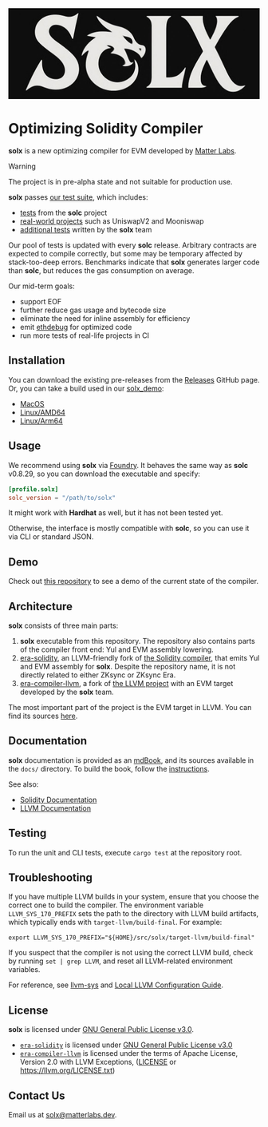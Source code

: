 <div align="center">
  <img src=".github/assets/logo.png" alt="solx logo" />
</div>

# Optimizing Solidity Compiler

**solx** is a new optimizing compiler for EVM developed by [Matter Labs](https://matter-labs.io/).

> [!WARNING]  
> The project is in pre-alpha state and not suitable for production use.

**solx** passes [our test suite](https://github.com/matter-labs/era-compiler-tester), which includes:

- [tests](https://github.com/ethereum/solidity/tree/develop/test/libsolidity/semanticTests) from the **solc** project
- [real-world projects](https://github.com/matter-labs/era-compiler-tests/tree/main/solidity/complex/defi) such as UniswapV2 and Mooniswap
- [additional tests](https://github.com/matter-labs/era-compiler-tests/tree/main/solidity) written by the **solx** team

Our pool of tests is updated with every **solc** release. Arbitrary contracts are expected to compile correctly, but some may be temporary affected by stack-too-deep errors. Benchmarks indicate that **solx** generates larger code than **solc**, but reduces the gas consumption on average.

Our mid-term goals:

- support EOF
- further reduce gas usage and bytecode size
- eliminate the need for inline assembly for efficiency
- emit [ethdebug](https://ethdebug.github.io/format/index.html) for optimized code
- run more tests of real-life projects in CI

## Installation

You can download the existing pre-releases from the [Releases](https://github.com/matter-labs/solx/releases) GitHub page.
Or, you can take a build used in our [solx_demo](https://github.com/popzxc/solx_demo):

- [MacOS](https://github.com/matter-labs/solx/releases/download/d5a98e5/solx-macosx)
- [Linux/AMD64](https://github.com/matter-labs/solx/releases/download/d5a98e5/solx-linux-amd64-gnu)
- [Linux/Arm64](https://github.com/matter-labs/solx/releases/download/d5a98e5/solx-linux-arm64-gnu)

## Usage

We recommend using **solx** via [Foundry](https://github.com/foundry-rs/foundry). It behaves the same way as
**solc** v0.8.29, so you can download the executable and specify:

```toml
[profile.solx]
solc_version = "/path/to/solx"
```

It might work with **Hardhat** as well, but it has not been tested yet.

Otherwise, the interface is mostly compatible with **solc**, so you can use it via CLI or standard JSON.

## Demo

Check out [this repository](https://github.com/popzxc/solx_demo) to see a demo of the current state of the compiler.

## Architecture

**solx** consists of three main parts:

1. **solx** executable from this repository. The repository also contains parts of the compiler front end: Yul and EVM assembly lowering.
2. [era-solidity](https://github.com/matter-labs/era-solidity/), an LLVM-friendly fork of [the Solidity compiler](https://github.com/ethereum/solidity),
  that emits Yul and EVM assembly for **solx**. Despite the repository name, it is not directly related to either ZKsync or ZKsync Era.
3. [era-compiler-llvm](https://github.com/matter-labs/era-compiler-llvm), a fork of [the LLVM project](https://github.com/llvm/llvm-project)
  with an EVM target developed by the **solx** team.

The most important part of the project is the EVM target in LLVM. You can find its sources [here](https://github.com/matter-labs/era-compiler-llvm/tree/main/llvm/lib/Target/EVM).

## Documentation

**solx** documentation is provided as an [mdBook](https://github.com/rust-lang/mdBook), and its sources available in the `docs/` directory.
To build the book, follow the [instructions](./docs/README.md).

See also:

- [Solidity Documentation](https://docs.soliditylang.org/en/latest/)
- [LLVM Documentation](https://llvm.org/docs/)

## Testing

To run the unit and CLI tests, execute `cargo test` at the repository root.

## Troubleshooting

If you have multiple LLVM builds in your system, ensure that you choose the correct one to build the compiler.
The environment variable `LLVM_SYS_170_PREFIX` sets the path to the directory with LLVM build artifacts, which typically ends with `target-llvm/build-final`.
For example:

```shell
export LLVM_SYS_170_PREFIX="${HOME}/src/solx/target-llvm/build-final"
```

If you suspect that the compiler is not using the correct LLVM build, check by running `set | grep LLVM`, and reset all LLVM-related environment variables.

For reference, see [llvm-sys](https://crates.io/crates/llvm-sys) and [Local LLVM Configuration Guide](https://llvm.org/docs/GettingStarted.html#local-llvm-configuration).

## License

**solx** is licensed under [GNU General Public License v3.0](LICENSE.txt).

- [`era-solidity`](https://github.com/matter-labs/era-solidity/) is licensed under [GNU General Public License v3.0](https://github.com/matter-labs/era-solidity/blob/0.8.29/LICENSE.txt)
- [`era-compiler-llvm`](https://github.com/matter-labs/era-compiler-llvm) is licensed under the terms of Apache License, Version 2.0 with LLVM Exceptions, ([LICENSE](https://github.com/matter-labs/era-compiler-llvm/blob/main/LICENSE) or https://llvm.org/LICENSE.txt)

## Contact Us

Email us at [solx@matterlabs.dev](mailto:solx@matterlabs.dev).
